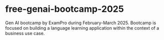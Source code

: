 # free-genai-bootcamp-2025
Gen AI bootcamp by ExamPro during February-March 2025. Bootcamp is focused on building a language learning application within the context of a business use case.
